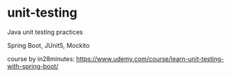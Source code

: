 # unit-testing
Java unit testing practices

Spring Boot, JUnit5, Mockito

course by in28minutes: https://www.udemy.com/course/learn-unit-testing-with-spring-boot/


